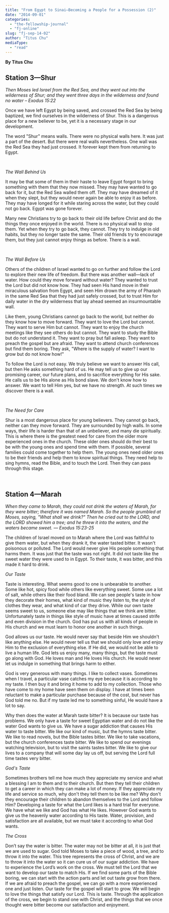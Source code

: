 ```yaml
---
title: "From Egypt to Sinai—Becoming a People for a Possession (2)"
date: "2014-09-01"
categories: 
  - "the-fellowship-journal"
  - "fj-online"
slug: "fj-sep-14-02"
author: "Titus Chu"
mediaType: 
  - "read"
---
```


**By Titus Chu**

## **Station 3—Shur**

_Then Moses led Israel from the Red Sea, and they went out into the wilderness of Shur; and they went three days in the wilderness and found no water_ _– Exodus 15:22_

Once we have left Egypt by being saved, and crossed the Red Sea by being baptized, we find ourselves in the wilderness of Shur. This is a dangerous place for a new believer to be, yet it is a necessary stage in our development.

The word "Shur" means walls. There were no physical walls here. It was just a part of the desert. But there were real walls nevertheless. One wall was the Red Sea they had just crossed. It forever kept them from returning to Egypt.

 

_The Wall Behind Us_

It may be that some of them in their haste to leave Egypt forgot to bring something with them that they now missed. They may have wanted to go back for it, but the Red Sea walled them off. They may have dreamed of it when they slept, but they would never again be able to enjoy it as before. They may have longed for it while staring across the water, but they could not go back. Egypt was gone forever.

Many new Christians try to go back to their old life before Christ and do the things they once enjoyed in the world. There is no physical wall to stop them. Yet when they try to go back, they cannot. They try to indulge in old habits, but they no longer taste the same. Their old friends try to encourage them, but they just cannot enjoy things as before. There is a wall.

 

_The Wall Before Us_

Others of the children of Israel wanted to go on further and follow the Lord to explore their new life of freedom. But there was another wall—lack of water. How could they move forward without water? They wanted to trust the Lord but did not know how. They had seen His hand move in their miraculous salvation from Egypt, and seen Him drown the army of Pharaoh in the same Red Sea that they had just safely crossed, but to trust Him for daily water in the dry wilderness that lay ahead seemed an insurmountable wall.

Like them, young Christians cannot go back to the world, but neither do they know how to move forward. They want to love the Lord but cannot. They want to serve Him but cannot. They want to enjoy the church meetings like they see others do but cannot. They want to study the Bible but do not understand it. They want to pray but fall asleep. They want to preach the gospel but are afraid. They want to attend church conferences but find them boring. They ask, "Where is the supply of water? I want to grow but do not know how!"

To follow the Lord is not easy. We truly believe we want to answer His call, but then He asks something hard of us. He may tell us to give up our promising career, our future plans, and to sacrifice everything for His sake. He calls us to be His alone as His bond slave. We don't know how to answer. We want to tell Him yes, but we have no strength. At such times we discover there is a wall.

 

_The Need for Care_

Shur is a most dangerous place for young believers. They cannot go back, neither can they move forward. They are surrounded by high walls. In some ways, their life is harder than that of an unbeliever, and many die spiritually. This is where there is the greatest need for care from the older more experienced ones in the church. These older ones should do their best to be with the young ones and spend time with them. If possible, several families could come together to help them. The young ones need older ones to be their friends and help them to know spiritual things. They need help to sing hymns, read the Bible, and to touch the Lord. Then they can pass through this stage.

 

## **Station 4—Marah**

_When they came to Marah, they could not drink the waters of Marah, for they were bitter; therefore it was named Marah. So the people grumbled at Moses, saying, "What shall we drink?" Then he cried out to the LORD, and the LORD showed him a tree; and he threw it into the waters, and the waters became sweet._ _— Exodus 15:23-25_

The children of Israel moved on to Marah where the Lord was faithful to give them water, but when they drank it, the water tasted bitter. It wasn't poisonous or polluted. The Lord would never give His people something that harms them. It was just that the taste was not right. It did not taste like the sweet water they were used to in Egypt. To their taste, it was bitter, and this made it hard to drink.

_Our Taste_

Taste is interesting. What seems good to one is unbearable to another. Some like hot, spicy food while others like everything sweet. Some use a lot of salt, while others like their food bland. We can see people's taste in how they decorate their homes, what kind of music they listen to, the style of clothes they wear, and what kind of car they drive. While our own taste seems sweet to us, someone else may like things that we think are bitter. Unfortunately taste in things like style of music have at times caused strife and even division in the church. God has put us with all kinds of people in His church and we must learn to honor one another in such things.

God allows us our taste. He would never say that beside Him we shouldn't like anything else. He would never tell us that we should only love and enjoy Him to the exclusion of everything else. If He did, we would not be able to live a human life. God lets us enjoy many, many things, but the taste must go along with God. He loves man and He loves His church. He would never let us indulge in something that brings harm to either.

God is very generous with many things. I like to collect vases. Sometimes when I travel, a particular vase catches my eye because it is according to my taste. I then buy it and bring it home to add to my collection. Those who have come to my home have seen them on display. I have at times been reluctant to make a particular purchase because of the cost, but never has God told me no. But if my taste led me to something sinful, He would have a lot to say.

Why then does the water at Marah taste bitter? It is because our taste has problems. We only have a taste for sweet Egyptian water and do not like the water God wants to give us. We have a sugar addiction that causes His water to taste bitter. We like our kind of music, but the hymns taste bitter. We like to read novels, but the Bible tastes bitter. We like to take vacations, but the church conferences taste bitter. We like to spend our evenings watching television, but to visit the saints tastes bitter. We like to give our lives to a company that will some day lay us off, but serving the Lord full time tastes very bitter.

_God's Taste_

Sometimes brothers tell me how much they appreciate my service and what a blessing I am to them and to their church. But then they tell their children to get a career in which they can make a lot of money. If they appreciate my life and service so much, why don't they tell them to be like me? Why don't they encourage their children to abandon themselves to the Lord and follow Him? Developing a taste for what the Lord likes is a hard trial for everyone. We have what we like and God has what He likes. However God wants to give us the heavenly water according to His taste. Water, provision, and satisfaction are all available, but we must take it according to what God wants.

_The Cross_

Don’t say the water is bitter. The water may not be bitter at all, it is just that we are used to sugar. God told Moses to take a piece of wood, a tree, and to throw it into the water. This tree represents the cross of Christ, and we are to throw it into the water so it can cure us of our sugar addiction. We have to experience the Lord’s work on the cross. We must tell the Lord that we want to develop our taste to match His. If we find some parts of the Bible boring, we can start with the action parts and let out taste grow from there. If we are afraid to preach the gospel, we can go with a more experienced one and just listen. Our taste for the gospel will start to grow. We will begin to love the things that satisfy our Lord. This is taste. Through the application of the cross, we begin to stand one with Christ, and the things that we once thought were bitter become our satisfaction and enjoyment.
